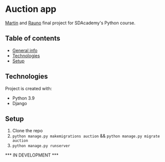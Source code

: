# Auction app
[Martin](https://github.com/fezzzle) and [Rauno](https://github.com/Krauno) final project for SDAcademy's Python course.

## Table of contents
* [General info](#general-info)
* [Technologies](#technologies)
* [Setup](#setup)

## Technologies
Project is created with:
* Python 3.9
* Django

## Setup
1. Clone the repo
2. ```python manage.py makemigrations auction``` && ```python manage.py migrate auction```
3. ```python manage.py runserver```

*** IN DEVELOPMENT ***
